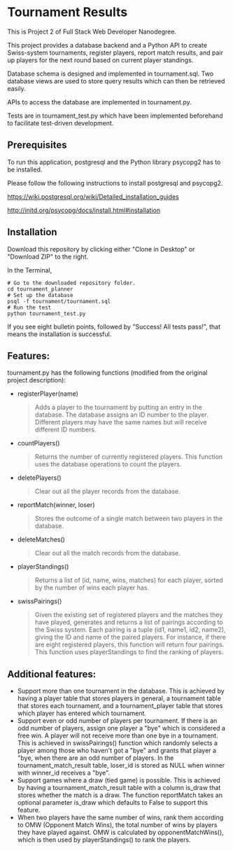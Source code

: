 # Tournament Results

This is Project 2 of Full Stack Web Developer Nanodegree.

This project provides a database backend and a Python API to create Swiss-system tournaments, register players, report match results, and pair up players for the next round based on current player standings.

Database schema is designed and implemented in tournament.sql. Two database views are used to store query results which can then be retrieved easily.

APIs to access the database are implemented in tournament.py. 

Tests are in tournament_test.py which have been implemented beforehand to facilitate test-driven development.

## Prerequisites

To run this application, postgresql and the Python library psycopg2 has to be installed.

Please follow the following instructions to install postgresql and psycopg2.

https://wiki.postgresql.org/wiki/Detailed_installation_guides

http://initd.org/psycopg/docs/install.html#installation

## Installation

Download this repository by clicking either "Clone in Desktop" or "Download ZIP" to the right. 

In the Terminal,

    # Go to the downloaded repository folder.
    cd tournament_planner
    # Set up the database
    psql -f tournament/tournament.sql
    # Run the test
    python tournament_test.py

If you see eight bulletin points, followed by "Success!  All tests pass!", that means the installation is successful.

## Features:

tournament.py has the following functions (modified from the original project description):

* registerPlayer(name)

  > Adds a player to the tournament by putting an entry in the database. The database assigns an ID number to the player. Different players may have the same names but will receive different ID numbers.

* countPlayers()

  > Returns the number of currently registered players. This function uses the database operations to count the players.

* deletePlayers()

  > Clear out all the player records from the database.

* reportMatch(winner, loser)

  > Stores the outcome of a single match between two players in the database.

* deleteMatches()

  > Clear out all the match records from the database.

* playerStandings()

  > Returns a list of (id, name, wins, matches) for each player, sorted by the number of wins each player has.

* swissPairings()

  > Given the existing set of registered players and the matches they have played, generates and returns a list of pairings according to the Swiss system. Each pairing is a tuple (id1, name1, id2, name2), giving the ID and name of the paired players. For instance, if there are eight registered players, this function will return four pairings. This function uses playerStandings to find the ranking of players.

## Additional features:

* Support more than one tournament in the database. This is achieved by having a player table that stores players in general, a tournament table that stores each tournament, and a tournament_player table that stores which player has entered which tournament.
* Support even or odd number of players per tournament. If there is an odd number of players, assign one player a "bye" which is considered a free win. A player will not receive more than one bye in a tournament. This is achieved in swissPairings() function which randomly selects a player among those who haven't got a "bye" and grants that player a "bye, when there are an odd number of players. In the tournament_match_result table, loser_id is stored as NULL when winner with winner_id receives a "bye".
* Support games where a draw (tied game) is possible. This is achieved by having a tournament_match_result table with a column is_draw that stores whether the match is a draw. The function reportMatch takes an optional parameter is_draw which defaults to False to support this feature.
* When two players have the same number of wins, rank them according to OMW (Opponent Match Wins), the total number of wins by players they have played against. OMW is calculated by opponentMatchWins(), which is then used by playerStandings() to rank the players.
